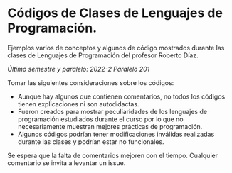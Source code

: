 # Códigos de Clases de Lenguajes de Programación.

Ejemplos varios de conceptos y algunos de código mostrados durante las clases de Lenguajes de Programación del profesor Roberto Díaz.

*Último semestre y paralelo: 2022-2 Paralelo 201*

Tomar las siguientes consideraciones sobre los códigos:
- Aunque hay algunos que contienen comentarios, no todos los códigos tienen explicaciones ni son autodidactas.
- Fueron creados para mostrar peculiaridades de los lenguajes de programación estudiados durante el curso por lo que no necesariamente muestran mejores prácticas de programación.
- Algunos códigos podrían tener modificaciones inválidas realizadas durante las clases y podrían estar no funcionales.

Se espera que la falta de comentarios mejoren con el tiempo. Cualquier comentario se invita a levantar un issue.
